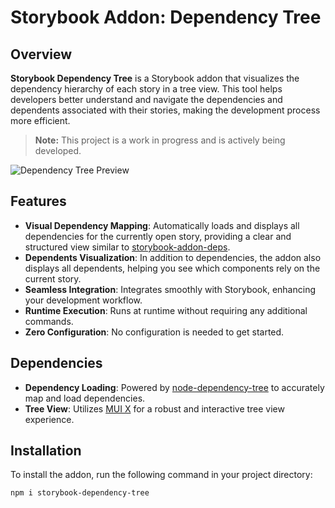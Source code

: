 # Storybook Addon: Dependency Tree

## Overview
**Storybook Dependency Tree** is a Storybook addon that visualizes the dependency hierarchy of each story in a tree view. This tool helps developers better understand and navigate the dependencies and dependents associated with their stories, making the development process more efficient.

> **Note:** This project is a work in progress and is actively being developed.

![Dependency Tree Preview](https://github.com/user-attachments/assets/7c9e4b1b-eb82-4eb7-a8e7-ca015b6e2636)

## Features
- **Visual Dependency Mapping**: Automatically loads and displays all dependencies for the currently open story, providing a clear and structured view similar to [storybook-addon-deps](https://storybook.js.org/addons/storybook-addon-deps).
- **Dependents Visualization**: In addition to dependencies, the addon also displays all dependents, helping you see which components rely on the current story.
- **Seamless Integration**: Integrates smoothly with Storybook, enhancing your development workflow.
- **Runtime Execution**: Runs at runtime without requiring any additional commands.
- **Zero Configuration**: No configuration is needed to get started.

## Dependencies
- **Dependency Loading**: Powered by [node-dependency-tree](https://github.com/dependents/node-dependency-tree) to accurately map and load dependencies.
- **Tree View**: Utilizes [MUI X](https://github.com/mui/mui-x) for a robust and interactive tree view experience.

## Installation
To install the addon, run the following command in your project directory:

```bash
npm i storybook-dependency-tree